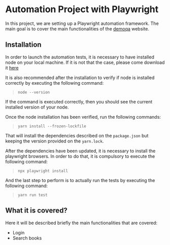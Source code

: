 # Automation Project with Playwright

In this project, we are setting up a Playwright automation framework. The main goal is to cover the main functionalities of the [demoqa](https://demoqa.com/books/) website.


## Installation
In order to launch the automation tests, it is necessary to have installed node on your local machine. If it is not that the case, please come download it [here](https://nodejs.org/en/download/)

It is also recommended after the installation to verify if node is installed correctly by executing the following command:
> `node --version`

If the command is executed correctly, then you should see the current installed version of your node.

Once the node installation has been verified, run the following commands:

> `yarn install --frozen-lockfile`

That will install the dependencies described on the `package.json` but keeping the version provided on the `yarn.lock`. 

After the dependencies have been updated, it is necessary to install the playwright browsers. In order to do that, it is compulsory to execute the following command:

> `npx playwright install`

And the last step to perform is to actually run the tests by executing the following command:
> `yarn run test`



## What it is covered?
Here it will be described briefly the main functionalities that are covered:
- Login 
- Search books
 

